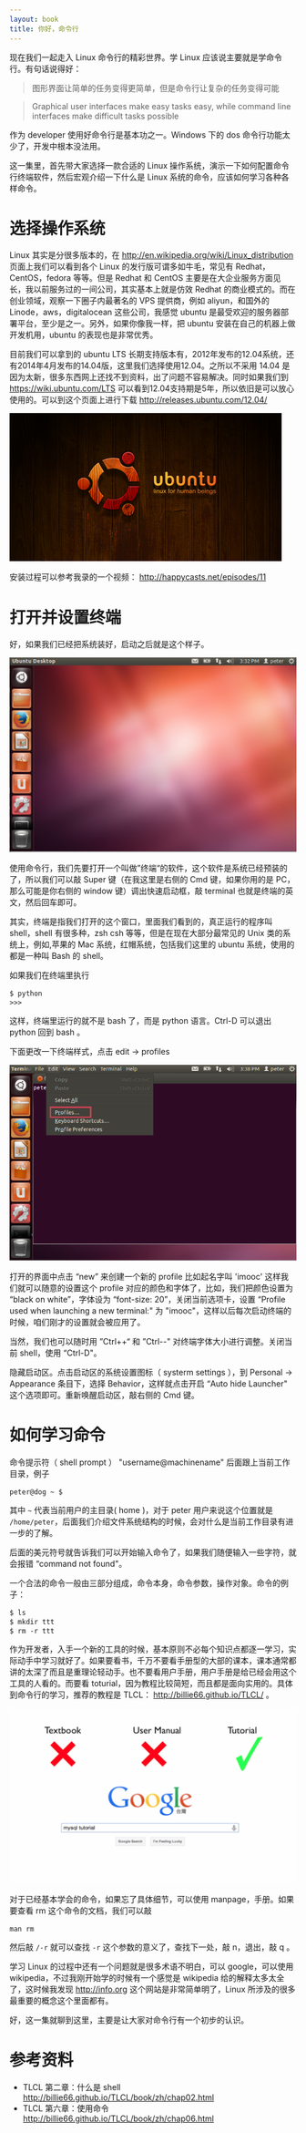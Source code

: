 ```yaml
---
layout: book
title: 你好，命令行
---
```


现在我们一起走入 Linux 命令行的精彩世界。学 Linux 应该说主要就是学命令行。有句话说得好：

>图形界面让简单的任务变得更简单，但是命令行让复杂的任务变得可能

> Graphical user interfaces make easy tasks easy, while command line interfaces make difficult tasks possible

作为 developer 使用好命令行是基本功之一。Windows 下的 dos 命令行功能太少了，开发中根本没法用。

这一集里，首先带大家选择一款合适的 Linux 操作系统，演示一下如何配置命令行终端软件，然后宏观介绍一下什么是 Linux 系统的命令，应该如何学习各种各样命令。

# 选择操作系统

Linux 其实是分很多版本的，在 <http://en.wikipedia.org/wiki/Linux_distribution> 页面上我们可以看到各个 Linux 的发行版可谓多如牛毛，常见有 Redhat，CentOS，fedora 等等。但是 Redhat 和 CentOS 主要是在大企业服务方面见长，我以前服务过的一间公司，其实基本上就是仿效 Redhat 的商业模式的。而在创业领域，观察一下圈子内最著名的 VPS 提供商，例如 aliyun，和国外的 Linode，aws，digitalocean 这些公司，我感觉 ubuntu 是最受欢迎的服务器部署平台，至少是之一。另外，如果你像我一样，把 ubuntu 安装在自己的机器上做开发机用，ubuntu 的表现也是非常优秀。

目前我们可以拿到的 ubuntu LTS
长期支持版本有，2012年发布的12.04系统，还有2014年4月发布的14.04版，这里我们选择使用12.04。之所以不采用
14.04 是因为太新，很多东西网上还找不到资料，出了问题不容易解决。同时如果我们到
<https://wiki.ubuntu.com/LTS>
可以看到12.04支持期是5年，所以依旧是可以放心使用的。可以到这个页面上进行下载
<http://releases.ubuntu.com/12.04/>

![](images/ubuntu.png)

安装过程可以参考我录的一个视频： <http://happycasts.net/episodes/11>

# 打开并设置终端

好，如果我们已经把系统装好，启动之后就是这个样子。

![](images/ubuntu_fresh.png)

使用命令行，我们先要打开一个叫做”终端“的软件，这个软件是系统已经预装的了，所以我们可以敲 Super 键（在我这里是右侧的 Cmd 键，如果你用的是 PC，那么可能是你右侧的 window 键）调出快速启动框，敲 terminal 也就是终端的英文，然后回车即可。

其实，终端是指我们打开的这个窗口，里面我们看到的，真正运行的程序叫 shell，shell 有很多种，zsh csh 等等，但是在现在大部分最常见的 Unix 类的系统上，例如,苹果的 Mac 系统，红帽系统，包括我们这里的 ubuntu 系统，使用的都是一种叫 Bash 的 shell。

如果我们在终端里执行

    $ python
    >>>

这样，终端里运行的就不是 bash 了，而是 python 语言。Ctrl-D 可以退出 python 回到 bash 。

下面更改一下终端样式，点击 edit -> profiles

![](images/set_profile.png)

打开的界面中点击 “new” 来创建一个新的 profile 比如起名字叫 'imooc' 这样我们就可以随意的设置这个 profile 对应的颜色和字体了，比如，我们把颜色设置为 “black on white”，字体设为 “font-size: 20”，关闭当前选项卡，设置 “Profile used when launching a new terminal:" 为 "imooc"，这样以后每次启动终端的时候，咱们刚才的设置就会被应用了。

当然，我们也可以随时用 ”Ctrl++“ 和 ”Ctrl--" 对终端字体大小进行调整。关闭当前 shell，使用 “Ctrl-D"。

隐藏启动区。点击启动区的系统设置图标（ systerm settings ），到 Personal -> Appearance 条目下，选择 Behavior，这样就点击开启 “Auto hide Launcher" 这个选项即可。重新唤醒启动区，敲右侧的 Cmd 键。


# 如何学习命令

命令提示符（ shell prompt ） "username@machinename" 后面跟上当前工作目录，例子

    peter@dog ~ $

其中 `~` 代表当前用户的主目录( home )，对于 peter 用户来说这个位置就是 `/home/peter`，后面我们介绍文件系统结构的时候，会对什么是当前工作目录有进一步的了解。

后面的美元符号就告诉我们可以开始输入命令了，如果我们随便输入一些字符，就会报错 “command not found"。

一个合法的命令一般由三部分组成，命令本身，命令参数，操作对象。命令的例子：

    $ ls
    $ mkdir ttt
    $ rm -r ttt

作为开发者，入手一个新的工具的时候，基本原则不必每个知识点都逐一学习，实际动手中学习就好了。如果要看书，千万不要看手册型的大部的课本，课本通常都讲的太深了而且是重理论轻动手。也不要看用户手册，用户手册是给已经会用这个工具的人看的。而要看 toturial，因为教程比较简短，而且都是面向实用的。具体到命令行的学习，推荐的教程是 TLCL： <http://billie66.github.io/TLCL/> 。

![](images/nice_tutorial.png)

对于已经基本学会的命令，如果忘了具体细节，可以使用 manpage，手册。如果要查看 rm 这个命令的文档，我们可以敲

```
man rm
```

然后敲 `/-r` 就可以查找 `-r` 这个参数的意义了，查找下一处，敲 n，退出，敲 q 。

学习 Linux 的过程中还有一个问题就是很多术语不明白，可以 google，可以使用 wikipedia，不过我刚开始学的时候有一个感觉是 wikipedia 给的解释太多太全了，这时候我发现 <http://info.org> 这个网站是非常简单明了，Linux 所涉及的很多最重要的概念这个里面都有。

好，这一集就聊到这里，主要是让大家对命令行有一个初步的认识。

# 参考资料

- TLCL 第二章：什么是 shell <http://billie66.github.io/TLCL/book/zh/chap02.html>
- TLCL 第六章：使用命令 <http://billie66.github.io/TLCL/book/zh/chap06.html>

